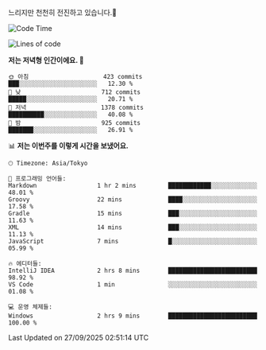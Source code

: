 느리지만 천천히 전진하고 있습니다.🐢

<!--START_SECTION:waka-->
![Code Time](http://img.shields.io/badge/Code%20Time-1%2C670%20hrs%209%20mins-blue)

![Lines of code](https://img.shields.io/badge/%EC%A0%80%EB%8A%94%20%EC%97%AC%ED%83%9C%EA%B9%8C%EC%A7%80%20-940.6%20thousand%20%EC%A4%84%EC%9D%98%20%EC%BD%94%EB%93%9C%EB%A5%BC%20%EC%9E%91%EC%84%B1%ED%96%88%EC%96%B4%EC%9A%94.-blue)

**저는 저녁형 인간이에요. 🦉** 

```text
🌞 아침                     423 commits         ███░░░░░░░░░░░░░░░░░░░░░░   12.30 % 
🌆 낮　                     712 commits         █████░░░░░░░░░░░░░░░░░░░░   20.71 % 
🌃 저녁                     1378 commits        ██████████░░░░░░░░░░░░░░░   40.08 % 
🌙 밤　                     925 commits         ███████░░░░░░░░░░░░░░░░░░   26.91 % 
```


📊 **저는 이번주를 이렇게 시간을 보냈어요.** 

```text
🕑︎ Timezone: Asia/Tokyo

💬 프로그래밍 언어들: 
Markdown                 1 hr 2 mins         ████████████░░░░░░░░░░░░░   48.01 % 
Groovy                   22 mins             ████░░░░░░░░░░░░░░░░░░░░░   17.58 % 
Gradle                   15 mins             ███░░░░░░░░░░░░░░░░░░░░░░   11.63 % 
XML                      14 mins             ███░░░░░░░░░░░░░░░░░░░░░░   11.13 % 
JavaScript               7 mins              █░░░░░░░░░░░░░░░░░░░░░░░░   05.99 % 

🔥 에디터들: 
IntelliJ IDEA            2 hrs 8 mins        █████████████████████████   98.92 % 
VS Code                  1 min               ░░░░░░░░░░░░░░░░░░░░░░░░░   01.08 % 

💻 운영 체제들: 
Windows                  2 hrs 9 mins        █████████████████████████   100.00 % 
```


 Last Updated on 27/09/2025 02:51:14 UTC
<!--END_SECTION:waka-->
